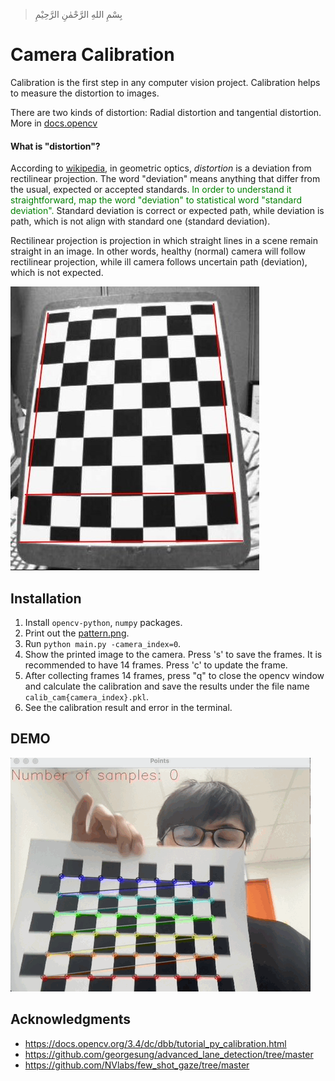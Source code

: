 > بِسْمِ اللهِ الرَّحْمٰنِ الرَّحِيْمِ

# Camera Calibration
Calibration is the first step in any computer vision project. 
Calibration helps to measure the distortion to images.

There are two kinds of distortion: Radial distortion and tangential distortion. More in [docs.opencv](https://docs.opencv.org/3.4/dc/dbb/tutorial_py_calibration.html)

#### What is "distortion"?

According to [wikipedia](https://en.wikipedia.org/wiki/Distortion_%28optics%29), in geometric optics, *distortion* is a deviation from rectilinear projection. The word "deviation" means anything that differ from the usual, expected or accepted standards. <span style="color:green"> In order to understand it straightforward, map the word "deviation" to statistical word "standard deviation". </span> Standard deviation is correct or expected path, while deviation is path, which is not align with standard one (standard deviation).

Rectilinear projection is projection in which straight lines in a scene remain straight in an image. In other words, healthy (normal) camera will follow rectilinear projection, while ill camera follows uncertain path (deviation), which is not expected. 

![Fig.1: Calibration result](calibration_result.png)


## Installation
1. Install `opencv-python`, `numpy` packages.
2. Print out the [pattern.png](pattern.png).
3. Run `python main.py -camera_index=0`.
4. Show the printed image to the camera. Press 's' to save the frames. It is recommended to have 14 frames. Press 'c' to update the frame.
5. After collecting frames 14 frames, press "q" to close the opencv window and calculate the calibration and save the results under the file name `calib_cam{camera_index}.pkl`.
6. See the calibration result and error in the terminal.


## DEMO
![demo of calibration](demo_calibration_test.gif)

## Acknowledgments
- https://docs.opencv.org/3.4/dc/dbb/tutorial_py_calibration.html
- https://github.com/georgesung/advanced_lane_detection/tree/master
- https://github.com/NVlabs/few_shot_gaze/tree/master
